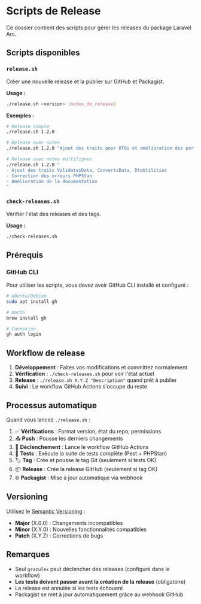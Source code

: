 # Scripts de Release

Ce dossier contient des scripts pour gérer les releases du package Laravel Arc.

## Scripts disponibles

### `release.sh`
Créer une nouvelle release et la publier sur GitHub et Packagist.

**Usage :**
```bash
./release.sh <version> [notes_de_release]
```

**Exemples :**
```bash
# Release simple
./release.sh 1.2.0

# Release avec notes
./release.sh 1.2.0 "Ajout des traits pour DTOs et amélioration des performances"

# Release avec notes multilignes
./release.sh 1.2.0 "
- Ajout des traits ValidatesData, ConvertsData, DtoUtilities
- Correction des erreurs PHPStan
- Amélioration de la documentation
"
```

### `check-releases.sh`
Vérifier l'état des releases et des tags.

**Usage :**
```bash
./check-releases.sh
```

## Prérequis

### GitHub CLI
Pour utiliser les scripts, vous devez avoir GitHub CLI installé et configuré :

```bash
# Ubuntu/Debian
sudo apt install gh

# macOS
brew install gh

# Connexion
gh auth login
```

## Workflow de release

1. **Développement** : Faites vos modifications et committez normalement
2. **Vérification** : `./check-releases.sh` pour voir l'état actuel
3. **Release** : `./release.sh X.Y.Z "Description"` quand prêt à publier
4. **Suivi** : Le workflow GitHub Actions s'occupe du reste

## Processus automatique

Quand vous lancez `./release.sh` :

1. ✅ **Vérifications** : Format version, état du repo, permissions
2. 📤 **Push** : Pousse les derniers changements
3. 🚀 **Déclenchement** : Lance le workflow GitHub Actions
4. 🧪 **Tests** : Exécute la suite de tests complète (Pest + PHPStan)
5. 🏷️ **Tag** : Crée et pousse le tag Git (seulement si tests OK)
6. 📦 **Release** : Crée la release GitHub (seulement si tag OK)
7. 🌐 **Packagist** : Mise à jour automatique via webhook

## Versioning

Utilisez le [Semantic Versioning](https://semver.org/) :
- **Major** (X.0.0) : Changements incompatibles
- **Minor** (X.Y.0) : Nouvelles fonctionnalités compatibles
- **Patch** (X.Y.Z) : Corrections de bugs

## Remarques

- Seul `grazulex` peut déclencher des releases (configuré dans le workflow)
- **Les tests doivent passer avant la création de la release** (obligatoire)
- La release est annulée si les tests échouent
- Packagist se met à jour automatiquement grâce au webhook GitHub
